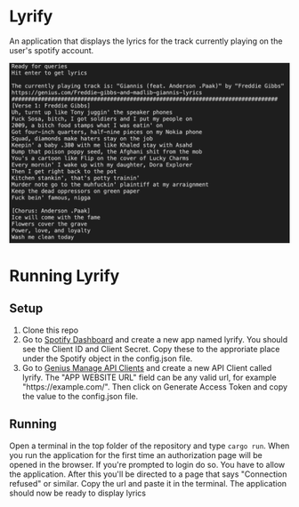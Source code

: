 # Lyrify
An application that displays the lyrics for the track currently playing on the user's spotify account.

![Lyrify displaying lyrics for a song](example.png)

# Running Lyrify
## Setup
1. Clone this repo
2. Go to [Spotify Dashboard](https://developer.spotify.com/dashboard/applications) and create a new app named lyrify. You should see the Client ID and Client Secret. Copy these to the approriate place under the Spotify object in the config.json file.
3. Go to [Genius Manage API Clients](https://genius.com/api-clients) and create a new API Client called lyrify. The "APP WEBSITE URL" field can be any valid url, for example "https&#65279;://example.com/". Then click on Generate Access Token and copy the value to the config.json file.
## Running
Open a terminal in the top folder of the repository and type `cargo run`. When you run the application for the first time an authorization page will be opened in the browser. If you're prompted to login do so. You have to allow the application. After this you'll be directed to a page that says "Connection refused" or similar. Copy the url and paste it in the terminal. The application should now be ready to display lyrics